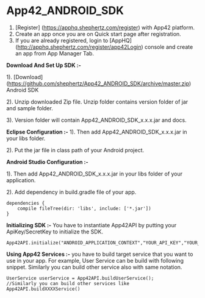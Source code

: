App42_ANDROID_SDK
=================

1. [Register] (https://apphq.shephertz.com/register) with App42 platform.
2. Create an app once you are on Quick start page after registration.
3. If you are already registered, login to [AppHQ] (http://apphq.shephertz.com/register/app42Login) console and create an app from App Manager Tab.

__Download And Set Up SDK :-__

1). [Download] (https://github.com/shephertz/App42_ANDROID_SDK/archive/master.zip) Android SDK

2). Unzip downloaded Zip file. Unzip folder contains version folder of jar and sample folder.

3). Version folder will contain App42_ANDROID_SDK_x.x.x.jar and docs.

__Eclipse Configuration :-__
1). Then add App42_ANDROID_SDK_x.x.x.jar in your libs folder.
 
2). Put the jar file in class path of your Android project.

__Android Studio Configuration :-__

1). Then add App42_ANDROID_SDK_x.x.x.jar in your libs folder of your application.

2). Add dependency in build.gradle file of your app.

```
dependencies {
    compile fileTree(dir: 'libs', include: ['*.jar'])
}
```
__Initializing SDK :-__
You have to instantiate App42API by putting your ApiKey/SecretKey to initialize the SDK.

```
App42API.initialize("ANDROID_APPLICATION_CONTEXT","YOUR_API_KEY","YOUR_SECRET_KEY"); 
```

__Using App42 Services :-__
 you have to build target service that you want to use in your app. For example, User Service can be build with following snippet. Similarly you can build other service also with same notation.
 
```
UserService userService = App42API.buildUserService();
//Similarly you can build other services like App42API.buildXXXXService()
```


